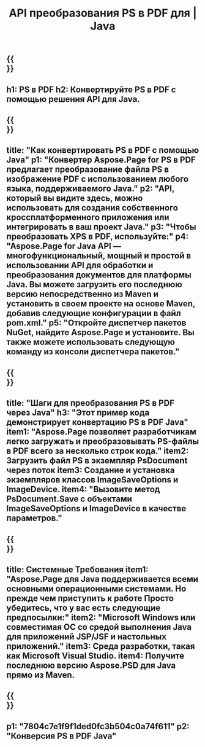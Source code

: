 ﻿---
translation: true
template: /_templates/_conversion-child-java.md
title: API преобразования PS в PDF для | Java
url: /java/conversion/ps-to-pdf/
description: Пример кода преобразования Java для формата PS в файл PDF. Используйте этот пример кода для преобразования PS в PDF в любом веб-приложении или приложении для рабочего стола на основе Java.
informat: PS
outformat: PDF
otherformats: XPS EPS
---

{{<section banner>}}
---
h1: PS в PDF
h2: Конвертируйте PS в PDF с помощью решения API для Java.
---

{{<section overview>}}
---
title: "Как конвертировать PS в PDF с помощью Java"
p1: "Конвертер Aspose.Page for PS в PDF предлагает преобразование файла PS в изображение PDF с использованием любого языка, поддерживаемого Java."
p2: "API, который вы видите здесь, можно использовать для создания собственного кроссплатформенного приложения или интегрировать в ваш проект Java."
p3: "Чтобы преобразовать XPS в PDF, используйте:"
p4: "Aspose.Page for Java API — многофункциональный, мощный и простой в использовании API для обработки и преобразования документов для платформы Java. Вы можете загрузить его последнюю версию непосредственно из Maven и установить в своем проекте на основе Maven, добавив следующие конфигурации в файл pom.xml."
p5: "Откройте диспетчер пакетов NuGet, найдите Aspose.Page и установите. Вы также можете использовать следующую команду из консоли диспетчера пакетов."
---

{{<section feature1>}}
---
title: "Шаги для преобразования PS в PDF через Java"
h3: "Этот пример кода демонстрирует конвертацию PS в PDF Java"
item1: "Aspose.Page позволяет разработчикам легко загружать и преобразовывать PS-файлы в PDF всего за несколько строк кода."
item2: Загрузить файл PS в экземпляр PsDocument через поток
item3: Создание и установка экземпляров классов ImageSaveOptions и ImageDevice.
item4: "Вызовите метод PsDocument.Save с объектами ImageSaveOptions и ImageDevice в качестве параметров."
---

{{<section feature2>}}
---
title: Системные Требования
item1: "Aspose.Page для Java поддерживается всеми основными операционными системами. Но прежде чем приступить к работе Просто убедитесь, что у вас есть следующие предпосылки:"
item2: "Microsoft Windows или совместимая ОС со средой выполнения Java для приложений JSP/JSF и настольных приложений."
item3: Среда разработки, такая как Microsoft Visual Studio.
item4: Получите последнюю версию Aspose.PSD для Java прямо из Maven.
---

{{<section gist>}}
---
p1: "7804c7e1f9f1ded0fc3b504c0a74f611"
p2: "Конверсия PS в PDF Java"
---
